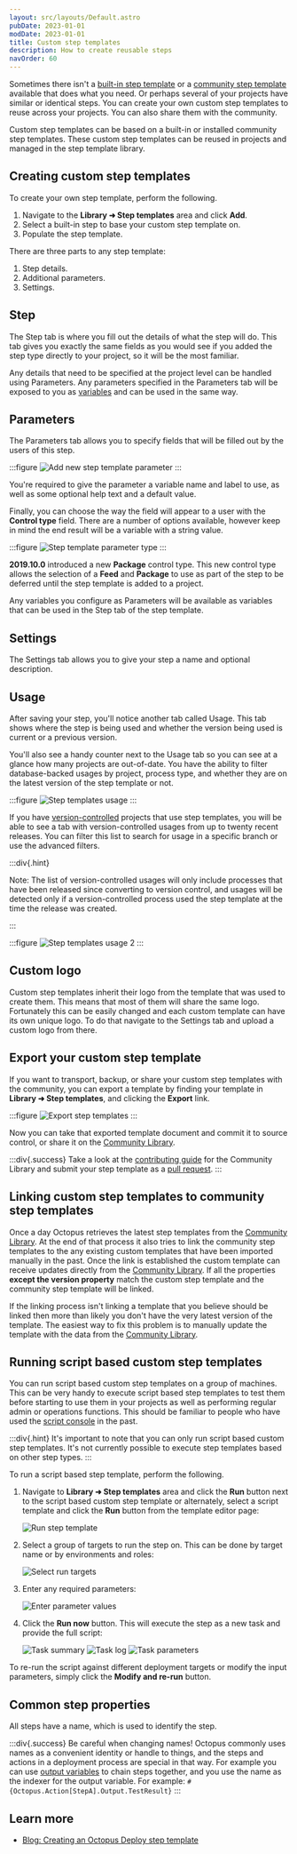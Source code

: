 ```yaml
---
layout: src/layouts/Default.astro
pubDate: 2023-01-01
modDate: 2023-01-01
title: Custom step templates
description: How to create reusable steps
navOrder: 60
---
```


Sometimes there isn't a [built-in step template](/docs/projects/built-in-step-templates/) or a [community step template](/docs/projects/community-step-templates) available that does what you need. Or perhaps several of your projects have similar or identical steps. You can create your own custom step templates to reuse across your projects. You can also share them with the community.

Custom step templates can be based on a built-in or installed community step templates. These custom step templates can be reused in projects and managed in the step template library.

## Creating custom step templates

To create your own step template, perform the following.

1. Navigate to the **Library ➜ Step templates** area and click **Add**.
2. Select a built-in step to base your custom step template on.  
3. Populate the step template. 

There are three parts to any step template:

1. Step details.
2. Additional parameters.
3. Settings.

## Step

The Step tab is where you fill out the details of what the step will do. This tab gives you exactly the same fields as you would see if you added the step type directly to your project, so it will be the most familiar.

Any details that need to be specified at the project level can be handled using Parameters. Any parameters specified in the Parameters tab will be exposed to you as [variables](/docs/projects/variables) and can be used in the same way.

## Parameters

The Parameters tab allows you to specify fields that will be filled out by the users of this step.

:::figure
![Add new step template parameter](/docs/projects/images/step-templates-new-parameter.png)
:::

You're required to give the parameter a variable name and label to use, as well as some optional help text and a default value.

Finally, you can choose the way the field will appear to a user with the **Control type** field. There are a number of options available, however keep in mind the end result will be a variable with a string value.

:::figure
![Step template parameter type](/docs/projects/images/step-templates-parameter-type.png)
:::

**2019.10.0** introduced a new **Package** control type. This new control type allows the selection of a **Feed** and **Package** to use as part of the step to be deferred until the step template is added to a project.

Any variables you configure as Parameters will be available as variables that can be used in the Step tab of the step template.

## Settings

The Settings tab allows you to give your step a name and optional description.

## Usage

After saving your step, you'll notice another tab called Usage. This tab shows where the step is being used and whether the version being used is current or a previous version.

You'll also see a handy counter next to the Usage tab so you can see at a glance how many projects are out-of-date. You have the ability to filter database-backed usages by project, process type, and whether they are on the latest version of the step template or not.

:::figure
![Step templates usage](/docs/projects/images/step-templates-usage.png)
:::

If you have [version-controlled](/docs/projects/version-control) projects that use step templates, you will be able to see a tab with version-controlled usages from up to twenty recent releases. You can filter this list to search for usage in a specific branch or use the advanced filters. 

:::div{.hint}

Note: The list of version-controlled usages will only include processes that have been released since converting to version control, and usages will be detected only if a version-controlled process used the step template at the time the release was created.

:::

:::figure
![Step templates usage 2](/docs/projects/images/step-templates-usage-2.png)
:::


## Custom logo

Custom step templates inherit their logo from the template that was used to create them. This means that most of them will share the same logo. Fortunately this can be easily changed and each custom template can have its own unique logo. To do that navigate to the Settings tab and upload a custom logo from there.

## Export your custom step template

If you want to transport, backup, or share your custom step templates with the community, you can export a template by finding your template in **Library ➜ Step templates**, and clicking the **Export** link.

:::figure
![Export step templates](/docs/projects/images/step-templates-export.png)
:::

Now you can take that exported template document and commit it to source control, or share it on the [Community Library](https://library.octopus.com/).

:::div{.success}
Take a look at the [contributing guide](https://github.com/OctopusDeploy/Library/blob/master/.github/CONTRIBUTING/) for the Community Library and submit your step template as a [pull request](https://github.com/OctopusDeploy/Library/pulls).
:::

## Linking custom step templates to community step templates

Once a day Octopus retrieves the latest step templates from the [Community Library](https://library.octopus.com/). At the end of that process it also tries to link the community step templates to the any existing custom templates that have been imported manually in the past. Once the link is established the custom template can receive updates directly from the [Community Library](https://library.octopus.com/). If all the properties **except the version property** match the custom step template and the community step template will be linked.

If the linking process isn't linking a template that you believe should be linked then more than likely you don't have the very latest version of the template. The easiest way to fix this problem is to manually update the template with the data from the [Community Library](https://library.octopus.com/).

## Running script based custom step templates

You can run script based custom step templates on a group of machines. This can be very handy to execute script based step templates to test them before starting to use them in your projects as well as performing regular admin or operations functions. This should be familiar to people who have used the [script console](/docs/administration/managing-infrastructure/performance/enable-web-request-logging) in the past.

:::div{.hint}
It's important to note that you can only run script based custom step templates. It's not currently possible to execute step templates based on other step types.
:::

To run a script based step template, perform the following.

1. Navigate to **Library ➜ Step templates** area and click the **Run** button next to the script based custom step template or alternately, select a script template and click the **Run** button from the template editor page:

   ![Run step template](/docs/projects/images/step-templates-run.png)

2. Select a group of targets to run the step on. This can be done by target name or by environments and roles:

   ![Select run targets](/docs/projects/images/step-templates-run-targets.png)

3. Enter any required parameters:

   ![Enter parameter values](/docs/projects/images/step-templates-run-parameters.png)

4. Click the **Run now** button. This will execute the step as a new task and provide the full script:

   ![Task summary](/docs/projects/images/step-templates-run-task-summary.png)
   ![Task log](/docs/projects/images/step-templates-run-task-log.png)
   ![Task parameters](/docs/projects/images/step-templates-run-task-parameters.png)

To re-run the script against different deployment targets or modify the input parameters, simply click the **Modify and re-run** button.

## Common step properties

All steps have a name, which is used to identify the step.

:::div{.success}
Be careful when changing names! Octopus commonly uses names as a convenient identity or handle to things, and the steps and actions in a deployment process are special in that way. For example you can use [output variables](/docs/projects/variables/output-variables) to chain steps together, and you use the name as the indexer for the output variable. For example: `#{Octopus.Action[StepA].Output.TestResult}`
:::

## Learn more

- [Blog: Creating an Octopus Deploy step template](https://octopus.com/blog/creating-an-octopus-deploy-step-template)
